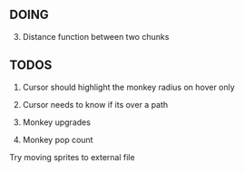 ## DOING
3. Distance function between two chunks

## TODOS
1. Cursor should highlight the monkey radius on hover only
2. Cursor needs to know if its over a path

5. Monkey upgrades
6. Monkey pop count

Try moving sprites to external file